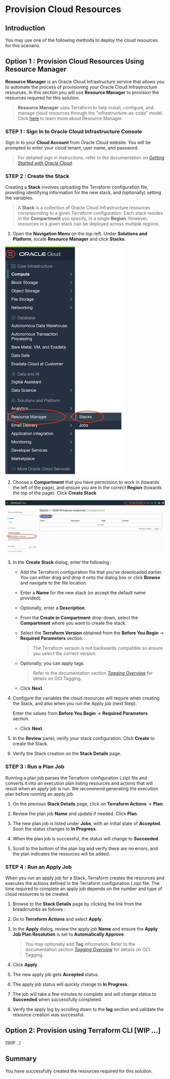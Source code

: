 # Provision Cloud Resources

## Introduction

You may use one of the following methods to deploy the cloud resources for this scenario.

## Option 1 : Provision Cloud Resources Using Resource Manager

**Resource Manager** is an Oracle Cloud Infrastructure service that allows you to automate the process of provisioning your Oracle Cloud Infrastructure resources. In this section you will use **Resource Manager** to provision the resources required for this solution.

> **Resource Manager** uses Terraform to help install, configure, and manage cloud resources through the "infrastructure-as-code" model. Click [here](https://docs.cloud.oracle.com/en-us/iaas/Content/ResourceManager/Concepts/resourcemanager.htm) to learn more about Resource Manager.

### STEP 1 : Sign In to Oracle Cloud Infrastructure Console

Sign in to your **Cloud Account** from Oracle Cloud website. You will be prompted to enter your cloud tenant, user name, and password.

> For detailed sign in instructions, refer to the documentation on [*Getting Started with Oracle Cloud*](https://docs.oracle.com/en/cloud/get-started/subscriptions-cloud/csgsg/sign-your-account-oracle-cloud-website.html).

### STEP 2 : Create the Stack

Creating a **Stack** involves uploading the Terraform configuration file, providing identifying information for the new stack, and (optionally) setting the variables.

> A **Stack** is a collection of Oracle Cloud Infrastructure resources corresponding to a given Terraform configuration. Each stack resides in the **Compartment** you specify, in a single **Region**. However, resources in a given stack can be deployed across multiple regions.

1. Open the **Navigation Menu** on the top-left. Under **Solutions and Platform**, locate **Resource Manager** and click **Stacks**.

![](./images/menu-resource-manager-stacks.png)

2. Choose a **Compartment** that you have permission to work in (towards the left of the page), and ensure you are in the correct **Region** (towards the top of the page). Click **Create Stack**.

![](./images/click-stacks.png)

3. In the **Create Stack** dialog, enter the following :

	* Add the Terraform configuration file that you've downloaded earlier. You can either drag and drop it onto the dialog box or click **Browse** and navigate to the file location.

	* Enter a **Name** for the new stack (or accept the default name provided).

	* Optionally, enter a **Description**.

	* From the **Create in Compartment** drop-down, select the **Compartment** where you want to create the stack.

	* Select the **Terraform Version** obtained from the **Before You Begin** -> **Required Parameters** section.
		>The Terraform version is not backwards compatible so ensure you select the correct version.

	* Optionally, you can apply tags.
		>Refer to the documentation section [*Tagging Overview*](https://docs.cloud.oracle.com/en-us/iaas/Content/Tagging/Concepts/taggingoverview.htm) for details on OCI Tagging.

	* Click **Next**.

4. Configure the variables the cloud resources will require when creating the Stack, and also when you run the Apply job (next Step).

	Enter the values from **Before You Begin** -> **Required Parameters** section.

	* Click **Next**.

5. In the **Review** panel, verify your stack configuration.
Click **Create** to create the Stack.

6. Verify the Stack creation on the **Stack Details** page.

### STEP 3 : Run a Plan Job

Running a plan job parses the Terraform configuration (.zip) file and converts it into an execution plan listing resources and actions that will result when an apply job is run. We recommend generating the execution plan before running an apply job.

1. On the previous **Stack Details** page, click on **Terraform Actions** -> **Plan**.

2. Review the plan job **Name** and update if needed. Click **Plan**.

3. The new plan job is listed under **Jobs**, with an initial state of **Accepted**. Soon the status changes to **In Progress**.

4. When the plan job is successful, the status will change to **Succeeded**.

5. Scroll to the bottom of the plan log and verify there are no errors, and the plan indicates the resources will be added.

### STEP 4 : Run an Apply Job

When you run an apply job for a Stack, Terraform creates the resources and executes the actions defined in the Terraform configuration (.zip) file. The time required to complete an apply job depends on the number and type of cloud resources to be created.

1. Browse to the **Stack Details** page by clicking the link from the breadcrumbs as follows :

2. Go to **Terraform Actions** and select **Apply**.

3. In the **Apply** dialog, review the apply job **Name** and ensure the **Apply Job Plan Resolution** is set to **Automatically Approve**.

	> You may optionally add **Tag** information. Refer to the documentation section [*Tagging Overview*](https://docs.cloud.oracle.com/en-us/iaas/Content/Tagging/Concepts/taggingoverview.htm) for details on OCI Tagging.

4. Click **Apply**.

5. The new apply job gets **Accepted** status.

6. The apply job status will quickly change to **In Progress**.

7. The job will take a few minutes to complete and will change status to **Succeeded** when successfully completed.

8. Verify the apply log by scrolling down to the **log** section and validate the resource creation was successful.

## Option 2: Provision using Terraform CLI [WIP ...]

[WIP ..]

## Summary

You have successfully created the resources required for this solution.
